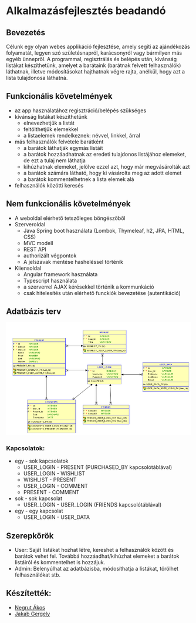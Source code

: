 # Alkalmazásfejlesztés beadandó

## Bevezetés

Célunk egy olyan webes applikáció fejlesztése, amely segíti az ajándékozás folyamatát, legyen szó születésnapról, karácsonyról vagy bármilyen más egyéb ünnepről. A programmal, regisztrálás és belépés után, kívánság listákat készíthetünk, amelyet a barátaink (barátnak felvett felhasználók) láthatnak, illetve módosításokat hajthatnak végre rajta, anélkül, hogy azt a lista tulajdonosa láthatná.


## Funkcionális követelmények  
- az app használatához regisztráció/belépés szükséges
- kívánság listákat készíthetünk
  - elnevezhetjük a listát
  - feltölthetjük elemekkel
  - a listaelemek rendelkeznek: névvel, linkkel, árral
- más felhasználók felvétele barátként
  - a barátok láthatják egymás listáit
  - a barátok hozzáadhatnak az eredeti tulajdonos listájához elemeket, de ezt a tulaj nem láthatja
  - kihúzhatnak elemeket, jelölve ezzel azt, hogy már megvásárolták azt
  - a barátok számára látható, hogy ki vásárolta meg az adott elemet
  - a barátok kommentelhetnek a lista elemek alá
- felhasználók közötti keresés


## Nem funkcionális követelmények
- A weboldal elérhető tetszőleges böngészőből
- Szerveroldal
  - Java Spring boot használata (Lombok, Thymeleaf, h2, JPA, HTML, CSS)
  - MVC modell
  - REST API
  - authorizált végpontok
  - A jelszavak mentése hasheléssel történik
- Kliensoldal
  - Angular framework használata
  - Typescript használata
  - a szerverrel AJAX kérésekkel történik a kommunkáció
  - csak hitelesítés után elérhető funckiók bevezetése (autentikáció)

## Adatbázis terv
![alt text](pictures/database.png "Adatbázist model")

### Kapcsolatok:

- egy - sok kapcsolatok
  - USER_LOGIN - PRESENT (PURCHASED_BY kapcsolótáblával)
  - USER_LOGIN - WISHLIST
  - WISHLIST - PRESENT
  - USER_LOGIN - COMMENT
  - PRESENT - COMMENT
- sok - sok kapcsolat
  - USER_LOGIN - USER_LOGIN (FRIENDS kapcsolótáblával) 
- egy - egy kapcsolat
  - USER_LOGIN - USER_DATA
  
##  Szerepkörök
- User: Saját listákat hozhat létre, kereshet a felhasználók között és barátok vehet fel. Továbbá hozzáadhat/kihúzhat elemeket a barátok listáiról és kommentelhet is hozzájuk.
- Admin: Belenyúlhat az adatbázisba, módosíthatja a listákat, törölhet felhasználókat stb.


## Készítették:

 * [Negrut Ákos](http://github.com/Zentrom)
 * [Jakab Gergely](http://github.com/gjakab/)